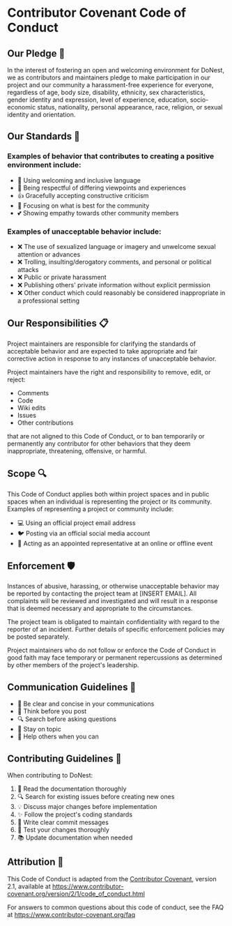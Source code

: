 # Contributor Covenant Code of Conduct

## Our Pledge 🤝

In the interest of fostering an open and welcoming environment for DoNest, we as contributors and maintainers pledge to make participation in our project and our community a harassment-free experience for everyone, regardless of age, body size, disability, ethnicity, sex characteristics, gender identity and expression, level of experience, education, socio-economic status, nationality, personal appearance, race, religion, or sexual identity and orientation.

## Our Standards 🌟

### Examples of behavior that contributes to creating a positive environment include:

- 🙂 Using welcoming and inclusive language
- 🤝 Being respectful of differing viewpoints and experiences
- 👍 Gracefully accepting constructive criticism
- 🎯 Focusing on what is best for the community
- 💕 Showing empathy towards other community members

### Examples of unacceptable behavior include:

- ❌ The use of sexualized language or imagery and unwelcome sexual attention or advances
- ❌ Trolling, insulting/derogatory comments, and personal or political attacks
- ❌ Public or private harassment
- ❌ Publishing others' private information without explicit permission
- ❌ Other conduct which could reasonably be considered inappropriate in a professional setting

## Our Responsibilities 📋

Project maintainers are responsible for clarifying the standards of acceptable behavior and are expected to take appropriate and fair corrective action in response to any instances of unacceptable behavior.

Project maintainers have the right and responsibility to remove, edit, or reject:

- Comments
- Code
- Wiki edits
- Issues
- Other contributions

that are not aligned to this Code of Conduct, or to ban temporarily or permanently any contributor for other behaviors that they deem inappropriate, threatening, offensive, or harmful.

## Scope 🔍

This Code of Conduct applies both within project spaces and in public spaces when an individual is representing the project or its community. Examples of representing a project or community include:

- 💻 Using an official project email address
- 🐦 Posting via an official social media account
- 👤 Acting as an appointed representative at an online or offline event

## Enforcement 🛡️

Instances of abusive, harassing, or otherwise unacceptable behavior may be reported by contacting the project team at [INSERT EMAIL]. All complaints will be reviewed and investigated and will result in a response that is deemed necessary and appropriate to the circumstances.

The project team is obligated to maintain confidentiality with regard to the reporter of an incident. Further details of specific enforcement policies may be posted separately.

Project maintainers who do not follow or enforce the Code of Conduct in good faith may face temporary or permanent repercussions as determined by other members of the project's leadership.

## Communication Guidelines 💬

- 📝 Be clear and concise in your communications
- 🤔 Think before you post
- 🔍 Search before asking questions
- 📌 Stay on topic
- 🤝 Help others when you can

## Contributing Guidelines 🚀

When contributing to DoNest:

1. 📖 Read the documentation thoroughly
2. 🔍 Search for existing issues before creating new ones
3. 💡 Discuss major changes before implementation
4. ✨ Follow the project's coding standards
5. 📝 Write clear commit messages
6. 🧪 Test your changes thoroughly
7. 📚 Update documentation when needed

## Attribution 📜

This Code of Conduct is adapted from the [Contributor Covenant][homepage], version 2.1,
available at https://www.contributor-covenant.org/version/2/1/code_of_conduct.html

[homepage]: https://www.contributor-covenant.org

For answers to common questions about this code of conduct, see the FAQ at
https://www.contributor-covenant.org/faq
